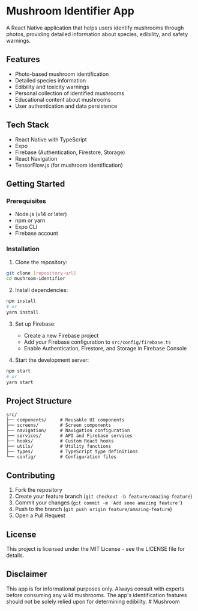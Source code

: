 # Mushroom Identifier App

A React Native application that helps users identify mushrooms through photos, providing detailed information about species, edibility, and safety warnings.

## Features

- Photo-based mushroom identification
- Detailed species information
- Edibility and toxicity warnings
- Personal collection of identified mushrooms
- Educational content about mushrooms
- User authentication and data persistence

## Tech Stack

- React Native with TypeScript
- Expo
- Firebase (Authentication, Firestore, Storage)
- React Navigation
- TensorFlow.js (for mushroom identification)

## Getting Started

### Prerequisites

- Node.js (v14 or later)
- npm or yarn
- Expo CLI
- Firebase account

### Installation

1. Clone the repository:
```bash
git clone [repository-url]
cd mushroom-identifier
```

2. Install dependencies:
```bash
npm install
# or
yarn install
```

3. Set up Firebase:
   - Create a new Firebase project
   - Add your Firebase configuration to `src/config/firebase.ts`
   - Enable Authentication, Firestore, and Storage in Firebase Console

4. Start the development server:
```bash
npm start
# or
yarn start
```

## Project Structure

```
src/
├── components/     # Reusable UI components
├── screens/        # Screen components
├── navigation/     # Navigation configuration
├── services/       # API and Firebase services
├── hooks/          # Custom React hooks
├── utils/          # Utility functions
├── types/          # TypeScript type definitions
└── config/         # Configuration files
```

## Contributing

1. Fork the repository
2. Create your feature branch (`git checkout -b feature/amazing-feature`)
3. Commit your changes (`git commit -m 'Add some amazing feature'`)
4. Push to the branch (`git push origin feature/amazing-feature`)
5. Open a Pull Request

## License

This project is licensed under the MIT License - see the LICENSE file for details.

## Disclaimer

This app is for informational purposes only. Always consult with experts before consuming any wild mushrooms. The app's identification features should not be solely relied upon for determining edibility. # Mushroom
